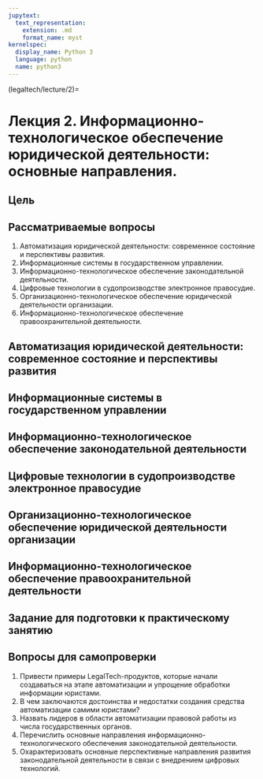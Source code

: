 ```yaml
---
jupytext:
  text_representation:
    extension: .md
    format_name: myst
kernelspec:
  display_name: Python 3
  language: python
  name: python3
---
```


(legaltech/lecture/2)=
# Лекция 2. Информационно-технологическое обеспечение юридической деятельности: основные направления.

## Цель

## Рассматриваемые вопросы
1. Автоматизация юридической деятельности: современное состояние и перспективы развития.
2. Информационные системы в государственном управлении.
3. Информационно-технологическое обеспечение законодательной деятельности.
4. Цифровые технологии в судопроизводстве электронное правосудие.
5. Организационно-технологическое обеспечение юридической деятельности организации.
6. Информационно-технологическое обеспечение правоохранительной деятельности.

## Автоматизация юридической деятельности: современное состояние и перспективы развития

## Информационные системы в государственном управлении

## Информационно-технологическое обеспечение законодательной деятельности

## Цифровые технологии в судопроизводстве электронное правосудие

## Организационно-технологическое обеспечение юридической деятельности организации

## Информационно-технологическое обеспечение правоохранительной деятельности

## Задание для подготовки к практическому занятию

## Вопросы для самопроверки
1. Привести примеры LegalTech-продуктов, которые начали создаваться на этапе автоматизации и упрощение обработки информации юристами.
2. В чем заключаются достоинства и недостатки создания средства автоматизации самими юристами?
3. Назвать лидеров в области автоматизации правовой работы из числа государственных органов.
4. Перечислить основные направления информационно-технологического обеспечения законодательной деятельности.
5. Охарактеризовать основные перспективные направления развития законодательной деятельности в связи с внедрением цифровых технологий.
